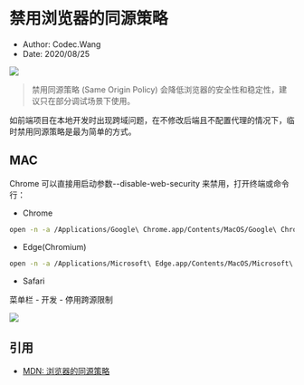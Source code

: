 # 禁用浏览器的同源策略

- Author: Codec.Wang
- Date: 2020/08/25

![](http://cos.codec.wang/disable-browser-same-origin-policy.png)

> 禁用同源策略 (Same Origin Policy) 会降低浏览器的安全性和稳定性，建议只在部分调试场景下使用。

如前端项目在本地开发时出现跨域问题，在不修改后端且不配置代理的情况下，临时禁用同源策略是最为简单的方式。

## MAC

Chrome 可以直接用启动参数--disable-web-security 来禁用，打开终端或命令行：

- Chrome

```bash
open -n -a /Applications/Google\ Chrome.app/Contents/MacOS/Google\ Chrome --args --user-data-dir="/tmp/chrome_dev" --disable-web-security
```

- Edge(Chromium)

```bash
open -n -a /Applications/Microsoft\ Edge.app/Contents/MacOS/Microsoft\ Edge --args --user-data-dir="/tmp/edge_dev" --disable-web-security
```

- Safari

菜单栏 - 开发 - 停用跨源限制

![](http://cos.codec.wang/safari-disable-same-origin-policy.jpg)


## 引用

- [MDN: 浏览器的同源策略](https://developer.mozilla.org/zh-CN/docs/Web/Security/Same-origin_policy)